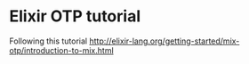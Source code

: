 # Elixir OTP tutorial

Following this tutorial http://elixir-lang.org/getting-started/mix-otp/introduction-to-mix.html
